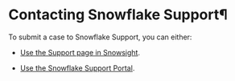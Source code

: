 # Contacting Snowflake Support¶

To submit a case to Snowflake Support, you can either:

  * [Use the Support page in Snowsight](ui-support).

  * [Use the Snowflake Support Portal](https://community.snowflake.com/s/article/How-To-Submit-a-Support-Case-in-Snowflake-Lodge).


